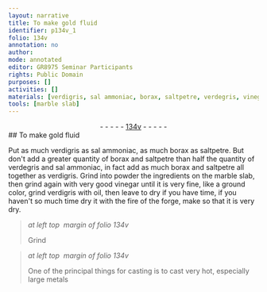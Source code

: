 ```yaml
---
layout: narrative
title: To make gold fluid
identifier: p134v_1
folio: 134v
annotation: no
author:
mode: annotated
editor: GR8975 Seminar Participants
rights: Public Domain
purposes: []
activities: []
materials: [verdigris, sal ammoniac, borax, saltpetre, verdegris, vinegar, oil]
tools: [marble slab]
---
```


 <div class="folio" align="center">- - - - - <a href="http://gallica.bnf.fr/ark:/12148/btv1b10500001g/f274.image" target="_blank">134v</a> - - - - - </div> 
## To make gold fluid

  
Put as much <span class="material">verdigris</span> as <span class="material">sal ammoniac</span>, as much <span class="material">borax</span> as <span class="material">saltpetre</span>. But don't add a greater quantity of <span class="material">borax</span> and <span class="material">saltpetre</span> than half the quantity of <span class="material">verdegris</span> and <span class="material">sal ammoniac</span>, in fact add as much <span class="material">borax</span> and <span class="material">saltpetre</span> all together as <span class="material">verdigris</span>. Grind into powder the ingredients on the <span class="tool">marble slab</span>, then grind again with very good <span class="material">vinegar</span> until it is very fine, like a ground color, grind <span class="material">verdigris</span> with <span class="material">oil</span>, then leave to dry if you have time, if you haven't so much time dry it with the fire of the forge, make so that it is very dry. 
 
> *at left top  margin of folio 134v*
> 
> Grind 
 
> *at left top  margin of folio 134v*
> 
>  One of the principal things for casting is to cast very hot, especially large metals 
 